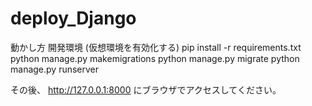 # deploy_Django

動かし方 開発環境
(仮想環境を有効化する)
pip install -r requirements.txt
python manage.py makemigrations
python manage.py migrate
python manage.py runserver

その後、 http://127.0.0.1:8000 にブラウザでアクセスしてください。
